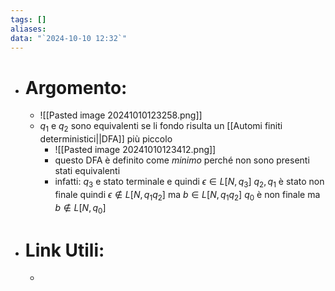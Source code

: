 ```yaml
---
tags: []
aliases: 
data: "`2024-10-10 12:32`"
---
```

- # Argomento:
	- ![[Pasted image 20241010123258.png]]
	- $q_{1}$ e $q_{2}$ sono equivalenti se li fondo risulta un [[Automi finiti deterministici||DFA]] più piccolo
		- ![[Pasted image 20241010123412.png]]
		- questo DFA è definito come _minimo_ perché non sono presenti stati equivalenti 
		- infatti: $q_{3}$ e stato terminale e quindi $\epsilon\in L[N,q_{3}]$
		  $q_{2},q_{1}$ è stato non finale quindi $\epsilon \notin L[N,q_{1}q_{2}]$ ma $b\in L[N,q_{1}q_{2}]$ 
		  $q_{0}$ è non finale ma $b \notin L[N,q_{0}]$ 
- # Link Utili:
	- 